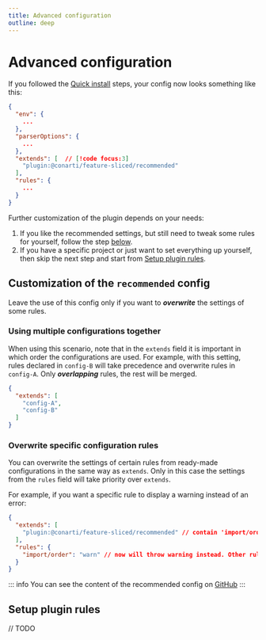 ```yaml
---
title: Advanced configuration
outline: deep
---
```


# Advanced configuration

If you followed the [Quick install](/quick-install) steps, your config now looks something like this:

```json
{
  "env": {
    ...
  },
  "parserOptions": {
    ...
  },
  "extends": [  // [!code focus:3]
    "plugin:@conarti/feature-sliced/recommended"
  ],
  "rules": {
    ...
  }
}
```

Further customization of the plugin depends on your needs:
1. If you like the recommended settings, but still need to tweak some rules for yourself, follow the step [below](#customization-of-the-recommended-config).
2. If you have a specific project or just want to set everything up yourself, then skip the next step and start from [Setup plugin rules](#setup-plugin-rules).

## Customization of the `recommended` config

Leave the use of this config only if you want to _**overwrite**_ the settings of some rules.

### Using multiple configurations together

When using this scenario, note that in the `extends` field it is important in which order the configurations are used.
For example, with this setting, rules declared in `config-B` will take precedence and overwrite rules in `config-A`.
Only _**overlapping**_ rules, the rest will be merged.

```json
{
  "extends": [
    "config-A",
    "config-B"
  ]
}
```

### Overwrite specific configuration rules

You can overwrite the settings of certain rules from ready-made configurations in the same way as `extends`.
Only in this case the settings from the `rules` field will take priority over `extends`.

For example, if you want a specific rule to display a warning instead of an error:
```json
{
  "extends": [
    "plugin:@conarti/feature-sliced/recommended" // contain 'import/order': ['error', { ... }]
  ],
  "rules": {
    "import/order": "warn" // now will throw warning instead. Other rule settings remain untouched
  }
}
```

::: info
You can see the content of the recommended config on [GitHub](https://github.com/conarti/eslint-plugin-feature-sliced/blob/master/src/configs/recommended.ts)
:::

## Setup plugin rules

// TODO

